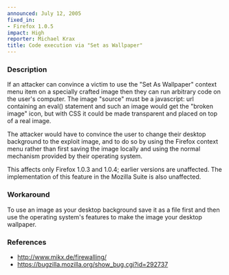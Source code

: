 ```yaml
---
announced: July 12, 2005
fixed_in:
- Firefox 1.0.5
impact: High
reporter: Michael Krax
title: Code execution via "Set as Wallpaper"
---
```


<h3>Description</h3>

<p>If an attacker can convince a victim to use the "Set As Wallpaper" context
menu item on a specially crafted image then they can run arbitrary code on the
user's computer. The image "source" must be a javascript: url containing an
eval() statement and such an image would get the "broken image" icon, but with
CSS it could be made transparent and placed on top of a real image.</p>

<p>The attacker would have to convince the user to change their desktop background
to the exploit image, and to do so by using the Firefox context menu rather than
first saving the image locally and using the normal mechanism provided by their
operating system.</p>

<p>This affects only Firefox 1.0.3 and 1.0.4; earlier versions are unaffected.
The implementation of this feature in the Mozilla Suite is also unaffected.</p>

<h3>Workaround</h3>

<p>To use an image as your desktop background save it as a file first and then
use the operating system's features to make the image your desktop wallpaper.</p>

<h3>References</h3>

<ul>
<li><a class="ex-ref" href="http://www.mikx.de/firewalling/">http://www.mikx.de/firewalling/</a></li>

<li><a href="https://bugzilla.mozilla.org/show_bug.cgi?id=292737">
https://bugzilla.mozilla.org/show_bug.cgi?id=292737</a></li>
</ul>



